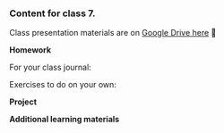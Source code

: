 ### Content for class 7. 

Class presentation materials are on [Google Drive here]() 🚧

__Homework__

For your class journal:

Exercises to do on your own:


__Project__



__Additional learning materials__
